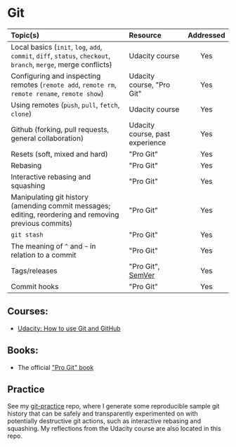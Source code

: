 # Git

| Topic(s) | Resource | Addressed |
| :------- | :------- | :-------: |
| Local basics (`init`, `log`, `add`, `commit`, `diff`, `status`, `checkout`, `branch`, `merge`, merge conflicts) | Udacity course | Yes |
| Configuring and inspecting remotes (`remote add`, `remote rm`, `remote rename`, `remote show`) | Udacity course, "Pro Git" | Yes |
| Using remotes (`push`, `pull`, `fetch`, `clone`) | Udacity course | Yes |
| Github (forking, pull requests, general collaboration) | Udacity course, past experience | Yes |
| Resets (soft, mixed and hard) | "Pro Git" | Yes |
| Rebasing | "Pro Git"| Yes |
| Interactive rebasing and squashing | "Pro Git" | Yes |
| Manipulating git history (amending commit messages; editing, reordering and removing previous commits) | "Pro Git" | Yes |
| `git stash` | "Pro Git" | Yes |
| The meaning of `^` and `~` in relation to a commit | "Pro Git" | Yes |
| Tags/releases | "Pro Git", [SemVer](https://semver.org) | Yes |
| Commit hooks | "Pro Git"  | Yes |

## Courses:
* [Udacity: How to use Git and GitHub](https://eu.udacity.com/course/how-to-use-git-and-github--ud775)

## Books:
* The official ["Pro Git" book](https://git-scm.com/book/en/v2/)

## Practice
See my [git-practice](https://github.com/cortadocodes/git-practice/tree/master/) repo, where I generate some 
reproducible sample git history that can be safely and transparently experimented on with potentially destructive 
git actions, such as interactive rebasing and squashing. My reflections from the Udacity course are also located in 
this repo.
